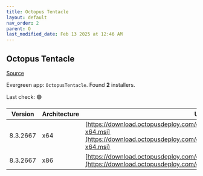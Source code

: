 ```yaml
---
title: Octopus Tentacle
layout: default
nav_order: 2
parent: O
last_modified_date: Feb 13 2025 at 12:46 AM
---
```


## Octopus Tentacle

[Source](https://octopus.com/)

Evergreen app: `OctopusTentacle`. Found **2** installers.

Last check: 🟢

| Version  | Architecture | URI                                                                                                                                                          |
| -------- | ------------ | ------------------------------------------------------------------------------------------------------------------------------------------------------------ |
| 8.3.2667 | x64          | [https://download.octopusdeploy.com/octopus/Octopus.Tentacle.8.3.2667-x64.msi](https://download.octopusdeploy.com/octopus/Octopus.Tentacle.8.3.2667-x64.msi) |
| 8.3.2667 | x86          | [https://download.octopusdeploy.com/octopus/Octopus.Tentacle.8.3.2667.msi](https://download.octopusdeploy.com/octopus/Octopus.Tentacle.8.3.2667.msi)         |
